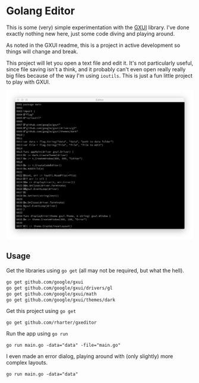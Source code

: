 # Golang Editor

This is some (very) simple experimentation with the [GXUI](https://github.com/google/gxui/) library. I've done exactly nothing new here, just some code diving and playing around.

As noted in the GXUI readme, this is a project in active development so things will change and break.

This project will let you open a text file and edit it. It's not particularly useful, since file saving isn't a think, and it probably can't even open really really big files because of the way I'm using `ioutils`. This is just a fun little project to play with GXUI.

![Screenshot](/images/screenshot.png?raw=true)

## Usage

Get the libraries using `go get` (all may not be required, but what the hell).

    go get github.com/google/gxui
    go get github.com/google/gxui/drivers/gl
    go get github.com/google/gxui/math
    go get github.com/google/gxui/themes/dark

Get this project using `go get`

    go get github.com/rharter/gxeditor

Run the app using `go run`

    go run main.go -data="data" -file="main.go"

I even made an error dialog, playing around with (only slightly) more complex layouts.

    go run main.go -data="data"

